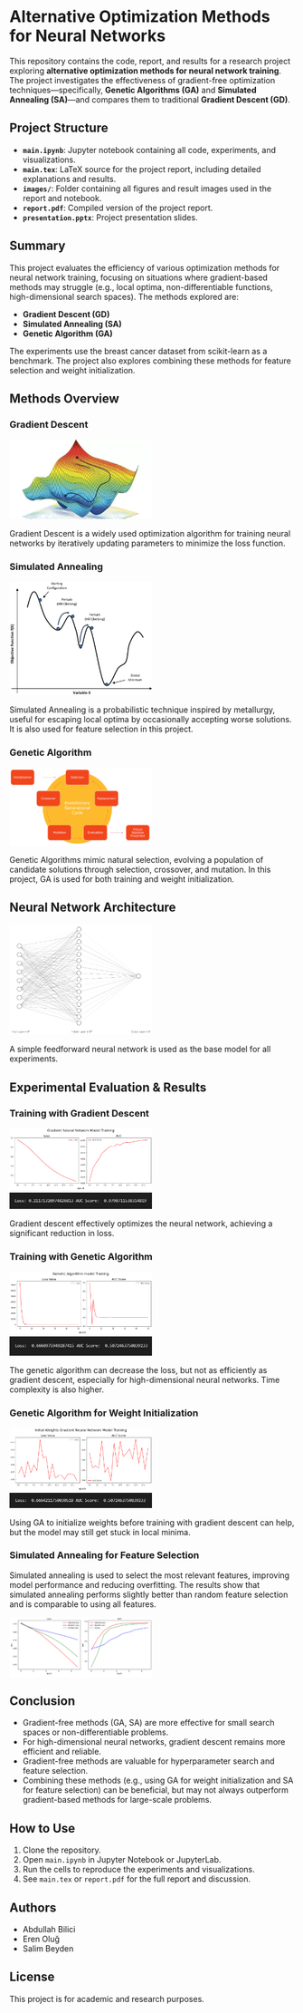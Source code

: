 # Alternative Optimization Methods for Neural Networks

This repository contains the code, report, and results for a research project exploring **alternative optimization methods for neural network training**. The project investigates the effectiveness of gradient-free optimization techniques—specifically, **Genetic Algorithms (GA)** and **Simulated Annealing (SA)**—and compares them to traditional **Gradient Descent (GD)**.

## Project Structure

- **`main.ipynb`**: Jupyter notebook containing all code, experiments, and visualizations.
- **`main.tex`**: LaTeX source for the project report, including detailed explanations and results.
- **`images/`**: Folder containing all figures and result images used in the report and notebook.
- **`report.pdf`**: Compiled version of the project report.
- **`presentation.pptx`**: Project presentation slides.

## Summary

This project evaluates the efficiency of various optimization methods for neural network training, focusing on situations where gradient-based methods may struggle (e.g., local optima, non-differentiable functions, high-dimensional search spaces). The methods explored are:

- **Gradient Descent (GD)**
- **Simulated Annealing (SA)**
- **Genetic Algorithm (GA)**

The experiments use the breast cancer dataset from scikit-learn as a benchmark. The project also explores combining these methods for feature selection and weight initialization.

## Methods Overview

### Gradient Descent

<img src="images/gradient_descent.png" width="50%" />

Gradient Descent is a widely used optimization algorithm for training neural networks by iteratively updating parameters to minimize the loss function.

### Simulated Annealing

<img src="images/sa_1.png" width="50%" />

Simulated Annealing is a probabilistic technique inspired by metallurgy, useful for escaping local optima by occasionally accepting worse solutions. It is also used for feature selection in this project.

### Genetic Algorithm

<img src="images/genetic_algorithm_circle.png" width="50%" />

Genetic Algorithms mimic natural selection, evolving a population of candidate solutions through selection, crossover, and mutation. In this project, GA is used for both training and weight initialization.

## Neural Network Architecture

<img src="images/nn_architecture.png" width="50%" />

A simple feedforward neural network is used as the base model for all experiments.

## Experimental Evaluation & Results

### Training with Gradient Descent

<div style="background-color: white; width:50%">
    <img src="images/gradient_train.png" width="100%" />
</div>
<img src="images/gradient_train_loss.png" width="50%" />

Gradient descent effectively optimizes the neural network, achieving a significant reduction in loss.

### Training with Genetic Algorithm
<div style="background-color: white; width:50%">
    <img src="images/genetic_train.png" width="100%" />
</div>
<img src="images/genetic_train_loss.png" width="50%" />

The genetic algorithm can decrease the loss, but not as efficiently as gradient descent, especially for high-dimensional neural networks. Time complexity is also higher.

### Genetic Algorithm for Weight Initialization

<div style="background-color: white; width:50%">
  <img src="images/initial_weight_train.png" width="100%" />
</div>
<img src="images/initial_weight_train_loss.png" width="50%" />

Using GA to initialize weights before training with gradient descent can help, but the model may still get stuck in local minima.

### Simulated Annealing for Feature Selection

Simulated annealing is used to select the most relevant features, improving model performance and reducing overfitting. The results show that simulated annealing performs slightly better than random feature selection and is comparable to using all features.

<div style="background-color: white; width:50%">
    <img src="images/sa_ocmparison.png" width="100%" />
</div>

## Conclusion

- Gradient-free methods (GA, SA) are more effective for small search spaces or non-differentiable problems.
- For high-dimensional neural networks, gradient descent remains more efficient and reliable.
- Gradient-free methods are valuable for hyperparameter search and feature selection.
- Combining these methods (e.g., using GA for weight initialization and SA for feature selection) can be beneficial, but may not always outperform gradient-based methods for large-scale problems.

## How to Use

1. Clone the repository.
2. Open `main.ipynb` in Jupyter Notebook or JupyterLab.
3. Run the cells to reproduce the experiments and visualizations.
4. See `main.tex` or `report.pdf` for the full report and discussion.

## Authors
- Abdullah Bilici
- Eren Oluğ
- Salim Beyden

## License
This project is for academic and research purposes.
